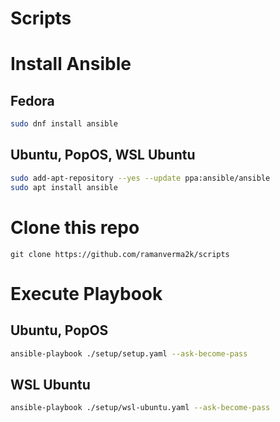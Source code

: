 # Scripts

# __Install Ansible__

## __Fedora__
```bash
sudo dnf install ansible
```

## __Ubuntu, PopOS, WSL Ubuntu__
```bash
sudo add-apt-repository --yes --update ppa:ansible/ansible
sudo apt install ansible
```

# __Clone this repo__
```git
git clone https://github.com/ramanverma2k/scripts
```
# __Execute Playbook__
## __Ubuntu, PopOS__
```bash
ansible-playbook ./setup/setup.yaml --ask-become-pass
```

## __WSL Ubuntu__
```bash
ansible-playbook ./setup/wsl-ubuntu.yaml --ask-become-pass
```
